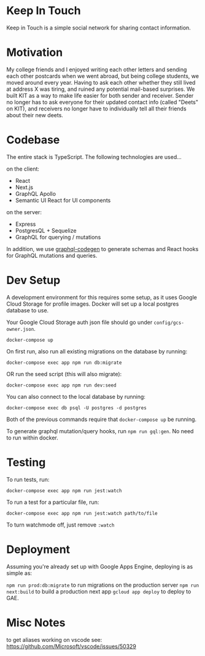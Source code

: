 # Keep In Touch

Keep in Touch is a simple social network for sharing contact information.

# Motivation

My college friends and I enjoyed writing each other letters and sending each
other postcards when we went abroad, but being college students, we moved
around every year. Having to ask each other whether they still lived at address
X was tiring, and ruined any potential mail-based surprises. We built KIT as a
way to make life easier for both sender and receiver. Sender no longer has to
ask everyone for their updated contact info (called "Deets" on KIT), and
receivers no longer have to individually tell all their friends about their
new deets.

# Codebase

The entire stack is TypeScript. The following technologies are used...

on the client:

- React
- Next.js
- GraphQL Apollo
- Semantic UI React for UI components

on the server:

- Express
- PostgresQL + Sequelize
- GraphQL for querying / mutations

In addition, we use [graphql-codegen](https://github.com/dotansimha/graphql-code-generator)
to generate schemas and React hooks for GraphQL mutations and queries.

# Dev Setup

A development environment for this requires some setup, as it uses Google Cloud
Storage for profile images. Docker will set up a local postgres database to
use.

Your Google Cloud Storage auth json file should go under `config/gcs-owner.json`.

```
docker-compose up
```

On first run, also run all existing migrations on the database by running:

```
docker-compose exec app npm run db:migrate
```

OR run the seed script (this will also migrate):

```
docker-compose exec app npm run dev:seed
```

You can also connect to the local database by running:

```
docker-compose exec db psql -U postgres -d postgres
```

Both of the previous commands require that `docker-compose up` be running.

To generate graphql mutation/query hooks, run `npm run gql:gen`. No need to run within docker.

# Testing

To run tests, run:

```
docker-compose exec app npm run jest:watch
```

To run a test for a particular file, run:

```
docker-compose exec app npm run jest:watch path/to/file
```

To turn watchmode off, just remove `:watch`

# Deployment

Assuming you're already set up with Google Apps Engine, deploying is as simple as:

`npm run prod:db:migrate` to run migrations on the production server
`npm run next:build` to build a production next app
`gcloud app deploy` to deploy to GAE.

# Misc Notes

to get aliases working on vscode see: https://github.com/Microsoft/vscode/issues/50329
